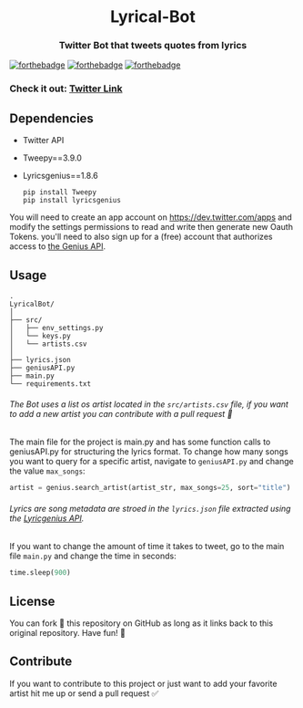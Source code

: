 

<h1 align="center">Lyrical-Bot</h1>
<h3 align="center"> 
Twitter Bot that tweets quotes from lyrics
</h3>

[![forthebadge](https://forthebadge.com/images/badges/made-with-python.svg?style=?style=for-the-badge)](https://forthebadge.com)
[![forthebadge](https://forthebadge.com/images/badges/check-it-out.svg)](https://forthebadge.com)
[![forthebadge](https://forthebadge.com/images/badges/fo-real.svg)](https://forthebadge.com)

### Check it out: [Twitter Link](https://twitter.com/BotLyrical)

Dependencies
------------

  * Twitter API
  * Tweepy==3.9.0
  * Lyricsgenius==1.8.6

        pip install Tweepy
        pip install lyricsgenius

You will need to create an app account on https://dev.twitter.com/apps and modify the settings permissions to read and write then generate new Oauth Tokens. you'll need to also sign up for a (free) account that authorizes access to [the Genius API](http://genius.com/api-clients).

Usage
------------
    . 
    LyricalBot/
    │
    ├── src/
    │   ├── env_settings.py
    │   └── keys.py
    │   └── artists.csv
    │
    ├── lyrics.json
    ├── geniusAPI.py  
    ├── main.py
    └── requirements.txt

###### The Bot uses a list os artist located in the `src/artists.csv` file, if you want to add a new artist you can contribute with a pull request 🖖

The main file for the project is main.py and has some function calls to geniusAPI.py for structuring the lyrics format. To change how many songs you want to query for a specific artist, navigate to `geniusAPI.py` and change the value `max_songs`:

```python
artist = genius.search_artist(artist_str, max_songs=25, sort="title")
```

###### Lyrics are song metadata are stroed in the `lyrics.json` file extracted using the [Lyricgenius API](https://github.com/johnwmillr/lyricsgenius).

If you want to change the amount of time it takes to tweet, go to the main file `main.py` and change the time in seconds:

```python
time.sleep(900)
```

License
------------

You can fork 🍴 this repository on GitHub as long as it links back to this original repository. Have fun! 🤗

Contribute
------------

If you want to contribute to this project or just want to add your favorite artist hit me up or send a pull request ✅